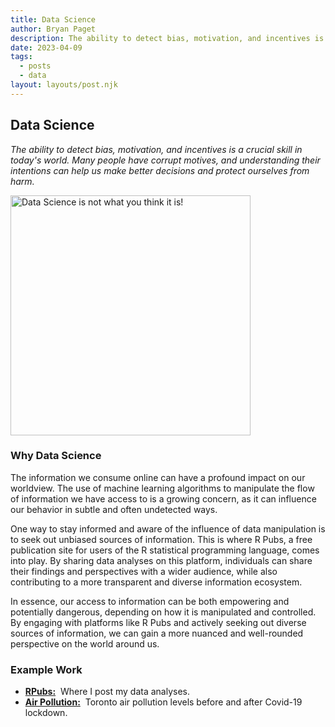 ```yaml
---
title: Data Science
author: Bryan Paget
description: The ability to detect bias, motivation, and incentives is a crucial skill in today's world.
date: 2023-04-09
tags:
  - posts
  - data
layout: layouts/post.njk
---
```


<h2>Data Science</h2>

<em>
<p>The ability to detect bias, motivation, and incentives is a crucial skill in today's world. Many people have corrupt motives, and understanding their intentions can help us make better decisions and protect ourselves from harm.</p>
</em>

<img alt="Data Science is not what you think it is!" src="datascience.jpg" width="384px">


<h3>Why Data Science</h3>
<p>
The information we consume online can have a profound impact on our worldview. The use of machine learning algorithms to manipulate the flow of information we have access to is a growing concern, as it can influence our behavior in subtle and often undetected ways.
</p>
<p>
One way to stay informed and aware of the influence of data manipulation is to seek out unbiased sources of information. This is where R Pubs, a free publication site for users of the R statistical programming language, comes into play. By sharing data analyses on this platform, individuals can share their findings and perspectives with a wider audience, while also contributing to a more transparent and diverse information ecosystem.
</p>
<p>
In essence, our access to information can be both empowering and potentially dangerous, depending on how it is manipulated and controlled. By engaging with platforms like R Pubs and actively seeking out diverse sources of information, we can gain a more nuanced and well-rounded perspective on the world around us.
</p>

<h3>Example Work</h3>

<ul>
<li><a href="https://rpubs.com/bryanpaget"><strong>RPubs:</strong></a>&nbsp; Where I post my data analyses.</li>
<li><a href="https://bryanpaget.shinyapps.io/air-pollution-dashboard/"><strong>Air Pollution:</strong></a>&nbsp; Toronto air pollution levels before and after Covid-19 lockdown.</li>
</ul>
